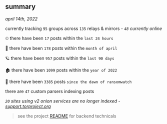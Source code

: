
## summary
_april 14th, 2022_

currently tracking `95` groups across `135` relays & mirrors - _`48` currently online_

⏲ there have been `17` posts within the `last 24 hours`

🦈 there have been `178` posts within the `month of april`

🪐 there have been `957` posts within the `last 90 days`

🏚 there have been `1099` posts within the `year of 2022`

🦕 there have been `3385` posts `since the dawn of ransomwatch`

there are `47` custom parsers indexing posts

_`20` sites using v2 onion services are no longer indexed - [support.torproject.org](https://support.torproject.org/onionservices/v2-deprecation/)_

> see the project [README](https://github.com/thetanz/ransomwatch#ransomwatch--) for backend technicals
